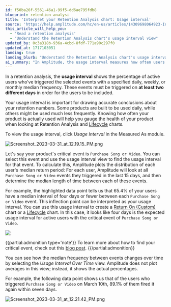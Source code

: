 ```yaml
---
id: f50ba26f-5561-46a1-99f5-dd6ae795fdb8
blueprint: retention-analysi
title: 'Interpret your Retention Analysis chart: Usage interval'
source: 'https://help.amplitude.com/hc/en-us/articles/14309698064923-Interpret-your-Retention-Analysis-chart-Usage-interval'
this_article_will_help_you:
  - 'Read a retention analysis'
  - "Understand the Retention Analysis chart's usage interval view"
updated_by: 0c3a318b-936a-4cbd-8fdf-771a90c297f0
updated_at: 1717103051
landing: true
landing_blurb: "Understand the Retention Analysis chart's usage interval view"
ai_summary: "In Amplitude, the usage interval measures how often users trigger specific events over time. It's crucial for understanding user retention and product health. You can find your product's usage interval by analyzing event frequency on different days. This data helps create retention and lifecycle charts. By selecting a critical event, like 'Purchase Song or Video,' you can see how often users perform that action. The 'Usage Interval Over Time' view tracks how event frequency changes. Understanding your usage interval is key to evaluating user behavior and product performance."
---
```

In a retention analysis, the **usage interval** shows the percentage of active users who’ve triggered the selected events with a specified daily, weekly, or monthly median frequency. These events must be triggered on **at least two different days** in order for the users to be included. 

Your usage interval is important for drawing accurate conclusions about your retention numbers. Some products are built to be used daily, while others might be used much less frequently. Knowing how often your product is actually used will help you gauge the health of your product when looking at Retention Analysis and [Lifecycle](/docs/analytics/charts/lifecycle/lifecycle-track-growth) charts.

To view the usage interval, click *Usage Interval* in the Measured As module.

![Screenshot_2023-03-31_at_12.19.15_PM.png](/docs/output/img/retention-analysis/screenshot-2023-03-31-at-12-19-15-pm-png.png)

Let's say your product's critical event is `Purchase Song or Video`. You can select this event and use the usage interval view to find the usage interval for that event. To calculate this, Amplitude plots the distribution of each user's median return period: For each user, Amplitude will look at all `Purchase Song or Video` events they triggered in the last 15 days, and then determine the median length of time between each of these events. 

For example, the highlighted data point tells us that 65.4% of your users have a median interval of four days or fewer between each `Purchase Song or Video` event. This inflection point can be interpreted as your usage interval. You can use this usage interval to create a [Return On (Custom)](/docs/analytics/charts/retention-analysis/retention-analysis-interpret) chart or a [Lifecycle](/docs/analytics/charts/lifecycle/lifecycle-track-growth) chart. In this case, it looks like four days is the expected usage interval for active users with the critical event of `Purchase Song or Video`.

![](/docs/output/img/retention-analysis/KiqoU43o_Cws3qYg9f1vK9PBWbnYg2LAREIn_BuYEP7At-hkWclSCblLztzVNe5h3bhd6jNx6pnmbA_Iai8j3fGp-w4aciOz34utjM1-jBlWjsxxK0u5f05c8cFJ4ofmJjQ8bNhmK6_Jfei0-cpoDts.png)

{{partial:admonition type='note'}}
To learn more about how to find your critical event, check out this [blog post](https://blog.amplitude.com/user-retention-app-critical-event).
{{/partial:admonition}}

You can see how the median frequency between events changes over time by selecting the *Usage Interval Over Time* view. Amplitude does not plot averages in this view; instead, it shows the actual percentages. 

For example, the following data point shows us that of the users who triggered `Purchase Song or Video` on March 10th, 89.1% of them fired it again within seven days. 

![Screenshot_2023-03-31_at_12.21.42_PM.png](/docs/output/img/retention-analysis/screenshot-2023-03-31-at-12-21-42-pm-png.png)